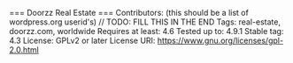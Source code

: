 === Doorzz Real Estate ===
Contributors: (this should be a list of wordpress.org userid's) // TODO: FILL THIS IN THE END
Tags: real-estate, doorzz.com, worldwide
Requires at least: 4.6
Tested up to: 4.9.1
Stable tag: 4.3
License: GPLv2 or later
License URI: https://www.gnu.org/licenses/gpl-2.0.html


